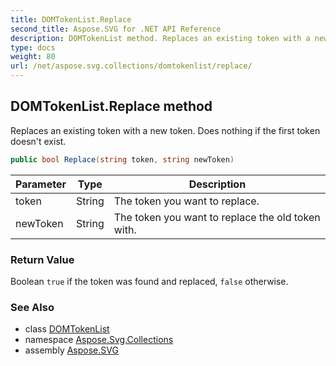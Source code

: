 ```yaml
---
title: DOMTokenList.Replace
second_title: Aspose.SVG for .NET API Reference
description: DOMTokenList method. Replaces an existing token with a new token. Does nothing if the first token doesnt exist
type: docs
weight: 80
url: /net/aspose.svg.collections/domtokenlist/replace/
---
```

## DOMTokenList.Replace method

Replaces an existing token with a new token. Does nothing if the first token doesn't exist.

```csharp
public bool Replace(string token, string newToken)
```

| Parameter | Type | Description |
| --- | --- | --- |
| token | String | The token you want to replace. |
| newToken | String | The token you want to replace the old token with. |

### Return Value

Boolean `true` if the token was found and replaced, `false` otherwise.

### See Also

* class [DOMTokenList](../)
* namespace [Aspose.Svg.Collections](../../domtokenlist/)
* assembly [Aspose.SVG](../../../)
